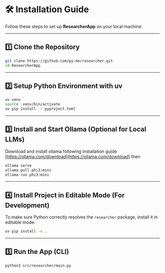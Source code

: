 # 🛠 Installation Guide

Follow these steps to set up **ResearcherApp** on your local machine.

---

## 1️⃣ Clone the Repository

```bash
git clone https://github.com/py-mo/researcher.git
cd ResearcherApp
```
---

## 2️⃣ Setup Python Environment with uv
```bash
uv venv
source .venv/bin/activate
uv pip install -r pyproject.toml
```
---

## 3️⃣ Install and Start Ollama (Optional for Local LLMs)
Download and install ollama following installation guide [https://ollama.com/download](https://ollama.com/download)
then
```bash
ollama serve
ollama pull phi3:mini
ollama run phi3:mini
```
---

## 4️⃣ Install Project in Editable Mode (For Development)

To make sure Python correctly resolves the `researcher` package, install it in editable mode:

```bash
uv pip install -e .
```

---

## 5️⃣ Run the App (CLI)
```bash
python3 src/researcher/main.py
```

